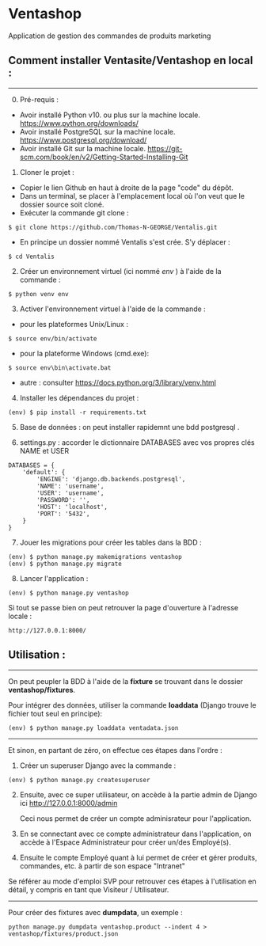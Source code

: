 # Ventashop

Application de gestion des commandes de produits marketing

## Comment installer Ventasite/Ventashop en local : 
---

0. Pré-requis : 
 - Avoir installé Python v10. ou plus sur la machine locale. https://www.python.org/downloads/
 - Avoir installé PostgreSQL sur la machine locale. https://www.postgresql.org/download/
 - Avoir installé Git sur la machine locale. https://git-scm.com/book/en/v2/Getting-Started-Installing-Git

1. Cloner le projet : 
 - Copier le lien Github en haut à droite de la page "code" du dépôt.
 - Dans un terminal, se placer à l'emplacement local où l'on veut que le dossier source soit cloné.
 - Exécuter la commande git clone : 
````
$ git clone https://github.com/Thomas-N-GEORGE/Ventalis.git
````

 - En principe un dossier nommé Ventalis s'est crée. S'y déplacer : 
````
$ cd Ventalis
````
2. Créer un environnement virtuel (ici nommé *env* ) à l'aide de la commande : 
````
$ python venv env
````

3. Activer l'environnement virtuel à l'aide de la commande : 
 
* pour les plateformes Unix/Linux : 
````
$ source env/bin/activate
````

* pour la plateforme Windows (cmd.exe):
````
$ source env\bin\activate.bat
````
 * autre : consulter https://docs.python.org/3/library/venv.html


4. Installer les dépendances du projet : 
````
(env) $ pip install -r requirements.txt
````

5. Base de données : on peut installer rapidemnt une bdd postgresql .

6. settings.py : accorder le dictionnaire DATABASES avec vos propres clés NAME et USER 
````
DATABASES = {
    'default': {
        'ENGINE': 'django.db.backends.postgresql',
        'NAME': 'username',
        'USER': 'username',
        'PASSWORD': '',
        'HOST': 'localhost',
        'PORT': '5432',
    }
}
````

7. Jouer les migrations pour créer les tables dans la BDD : 
````
(env) $ python manage.py makemigrations ventashop
(env) $ python manage.py migrate
````

8. Lancer l'application : 
````
(env) $ python manage.py ventashop
````

Si tout se passe bien on peut retrouver la page d'ouverture à l'adresse locale : 
````
http://127.0.0.1:8000/
````


## Utilisation : 
---

On peut peupler la BDD à l'aide de la **fixture** se trouvant dans le dossier **ventashop/fixtures**.

Pour intégrer des données, utiliser la commande **loaddata** (Django trouve le fichier tout seul en principe):
````
(env) $ python manage.py loaddata ventadata.json
````
---
Et sinon, en partant de zéro, on effectue ces étapes dans l'ordre : 

1. Créer un superuser Django avec la commande : 
````
(env) $ python manage.py createsuperuser
````

2. Ensuite, avec ce super utilisateur, on accède à la partie admin de Django ici http://127.0.0.1:8000/admin

    Ceci nous permet de créer un compte adminisrateur pour l'application.

3. En se connectant avec ce compte administrateur dans l'application, on accède à l'Espace Administrateur pour créer un/des Employé(s).

4. Ensuite le compte Employé quant à lui permet de créer et gérer produits, commandes, etc. à partir de son espace "Intranet"

Se référer au mode d'emploi SVP pour retrouver ces étapes à l'utilisation en détail, y compris en tant que Visiteur / Utilisateur.

---
Pour créer des fixtures avec **dumpdata**, un exemple : 
````
python manage.py dumpdata ventashop.product --indent 4 > ventashop/fixtures/product.json
````



